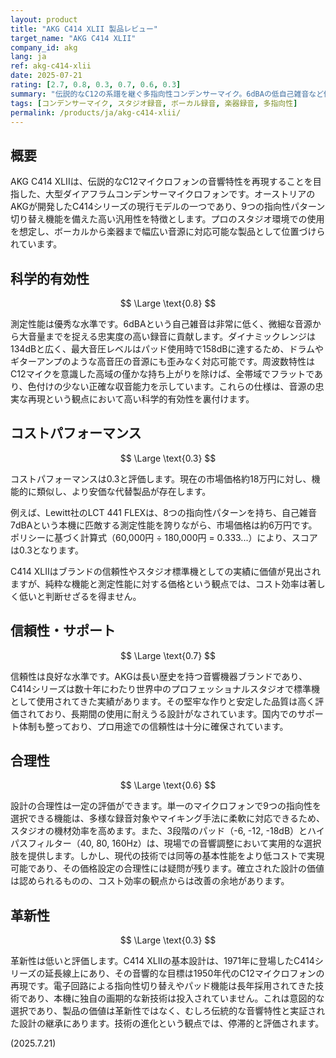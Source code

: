 ```yaml
---
layout: product
title: "AKG C414 XLII 製品レビュー"
target_name: "AKG C414 XLII"
company_id: akg
lang: ja
ref: akg-c414-xlii
date: 2025-07-21
rating: [2.7, 0.8, 0.3, 0.7, 0.6, 0.3]
summary: "伝説的なC12の系譜を継ぐ多指向性コンデンサーマイク。6dBAの低自己雑音など優れた測定性能と9つの指向性パターンによる高い汎用性を備えるが、機能的に類似しより安価な代替品の存在によりコストパフォーマンスは低い。"
tags: [コンデンサーマイク, スタジオ録音, ボーカル録音, 楽器録音, 多指向性]
permalink: /products/ja/akg-c414-xlii/
---
```


## 概要

AKG C414 XLIIは、伝説的なC12マイクロフォンの音響特性を再現することを目指した、大型ダイアフラムコンデンサーマイクロフォンです。オーストリアのAKGが開発したC414シリーズの現行モデルの一つであり、9つの指向性パターン切り替え機能を備えた高い汎用性を特徴とします。プロのスタジオ環境での使用を想定し、ボーカルから楽器まで幅広い音源に対応可能な製品として位置づけられています。

## 科学的有効性

$$ \Large \text{0.8} $$

測定性能は優秀な水準です。6dBAという自己雑音は非常に低く、微細な音源から大音量までを捉える忠実度の高い録音に貢献します。ダイナミックレンジは134dBと広く、最大音圧レベルはパッド使用時で158dBに達するため、ドラムやギターアンプのような高音圧の音源にも歪みなく対応可能です。周波数特性はC12マイクを意識した高域の僅かな持ち上がりを除けば、全帯域でフラットであり、色付けの少ない正確な収音能力を示しています。これらの仕様は、音源の忠実な再現という観点において高い科学的有効性を裏付けます。

## コストパフォーマンス

$$ \Large \text{0.3} $$

コストパフォーマンスは0.3と評価します。現在の市場価格約18万円に対し、機能的に類似し、より安価な代替製品が存在します。

例えば、Lewitt社のLCT 441 FLEXは、8つの指向性パターンを持ち、自己雑音7dBAという本機に匹敵する測定性能を誇りながら、市場価格は約6万円です。ポリシーに基づく計算式（60,000円 ÷ 180,000円 = 0.333...）により、スコアは0.3となります。

C414 XLIIはブランドの信頼性やスタジオ標準機としての実績に価値が見出されますが、純粋な機能と測定性能に対する価格という観点では、コスト効率は著しく低いと判断せざるを得ません。

## 信頼性・サポート

$$ \Large \text{0.7} $$

信頼性は良好な水準です。AKGは長い歴史を持つ音響機器ブランドであり、C414シリーズは数十年にわたり世界中のプロフェッショナルスタジオで標準機として使用されてきた実績があります。その堅牢な作りと安定した品質は高く評価されており、長期間の使用に耐えうる設計がなされています。国内でのサポート体制も整っており、プロ用途での信頼性は十分に確保されています。

## 合理性

$$ \Large \text{0.6} $$

設計の合理性は一定の評価ができます。単一のマイクロフォンで9つの指向性を選択できる機能は、多様な録音対象やマイキング手法に柔軟に対応できるため、スタジオの機材効率を高めます。また、3段階のパッド（-6, -12, -18dB）とハイパスフィルター（40, 80, 160Hz）は、現場での音響調整において実用的な選択肢を提供します。しかし、現代の技術では同等の基本性能をより低コストで実現可能であり、その価格設定の合理性には疑問が残ります。確立された設計の価値は認められるものの、コスト効率の観点からは改善の余地があります。

## 革新性

$$ \Large \text{0.3} $$

革新性は低いと評価します。C414 XLIIの基本設計は、1971年に登場したC414シリーズの延長線上にあり、その音響的な目標は1950年代のC12マイクロフォンの再現です。電子回路による指向性切り替えやパッド機能は長年採用されてきた技術であり、本機に独自の画期的な新技術は投入されていません。これは意図的な選択であり、製品の価値は革新性ではなく、むしろ伝統的な音響特性と実証された設計の継承にあります。技術の進化という観点では、停滞的と評価されます。

(2025.7.21)
